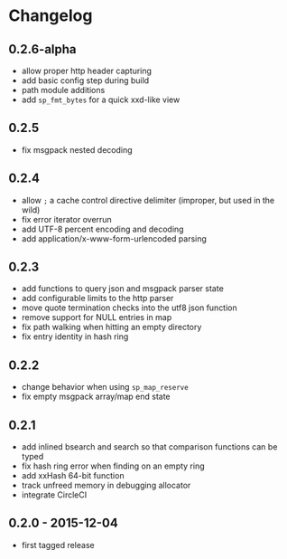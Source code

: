 # Changelog

## 0.2.6-alpha

* allow proper http header capturing
* add basic config step during build
* path module additions
* add `sp_fmt_bytes` for a quick xxd-like view

## 0.2.5

* fix msgpack nested decoding

## 0.2.4

* allow `;` a cache control directive delimiter (improper, but used in the wild)
* fix error iterator overrun
* add UTF-8 percent encoding and decoding
* add application/x-www-form-urlencoded parsing

## 0.2.3

* add functions to query json and msgpack parser state
* add configurable limits to the http parser
* move quote termination checks into the utf8 json function
* remove support for NULL entries in map
* fix path walking when hitting an empty directory
* fix entry identity in hash ring

## 0.2.2

* change behavior when using `sp_map_reserve`
* fix empty msgpack array/map end state

## 0.2.1

* add inlined bsearch and search so that comparison functions can be typed
* fix hash ring error when finding on an empty ring
* add xxHash 64-bit function
* track unfreed memory in debugging allocator
* integrate CircleCI

## 0.2.0 - 2015-12-04

* first tagged release
